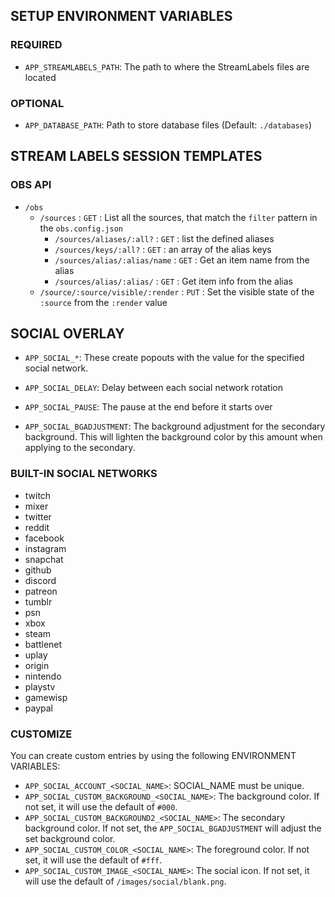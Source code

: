 

## SETUP ENVIRONMENT VARIABLES

### REQUIRED

- `APP_STREAMLABELS_PATH`: The path to where the StreamLabels files are located

### OPTIONAL
- `APP_DATABASE_PATH`: Path to store database files (Default: `./databases`)





## STREAM LABELS SESSION TEMPLATES



### OBS API

- `/obs`
	- `/sources` : `GET` : List all the sources, that match the `filter` pattern in the `obs.config.json`  
		- `/sources/aliases/:all?` : `GET` : list the defined aliases 
		- `/sources/keys/:all?` : `GET` : an array of the alias keys 
		- `/sources/alias/:alias/name` : `GET` : Get an item name from the alias 
		- `/sources/alias/:alias/` : `GET` : Get item info from the alias 
	- `/source/:source/visible/:render` : `PUT` : Set the visible state of the `:source` from the `:render` value 


## SOCIAL OVERLAY

- `APP_SOCIAL_*`: These create popouts with the value for the specified social network. 

- `APP_SOCIAL_DELAY`: Delay between each social network rotation
- `APP_SOCIAL_PAUSE`: The pause at the end before it starts over
- `APP_SOCIAL_BGADJUSTMENT`: The background adjustment for the secondary background. This will lighten the background color by this amount when applying to the secondary.

### BUILT-IN SOCIAL NETWORKS
- twitch
- mixer
- twitter
- reddit
- facebook
- instagram
- snapchat
- github
- discord
- patreon
- tumblr
- psn
- xbox
- steam
- battlenet
- uplay
- origin
- nintendo
- playstv
- gamewisp
- paypal

### CUSTOMIZE

You can create custom entries by using the following ENVIRONMENT VARIABLES:

- `APP_SOCIAL_ACCOUNT_<SOCIAL_NAME>`: SOCIAL_NAME must be unique.
- `APP_SOCIAL_CUSTOM_BACKGROUND_<SOCIAL_NAME>`: The background color. If not set, it will use the default of `#000`.
- `APP_SOCIAL_CUSTOM_BACKGROUND2_<SOCIAL_NAME>`: The secondary background color. If not set, the `APP_SOCIAL_BGADJUSTMENT` will adjust the set background color.
- `APP_SOCIAL_CUSTOM_COLOR_<SOCIAL_NAME>`: The foreground color. If not set, it will use the default of `#fff`.
- `APP_SOCIAL_CUSTOM_IMAGE_<SOCIAL_NAME>`: The social icon. If not set, it will use the default of `/images/social/blank.png`.

